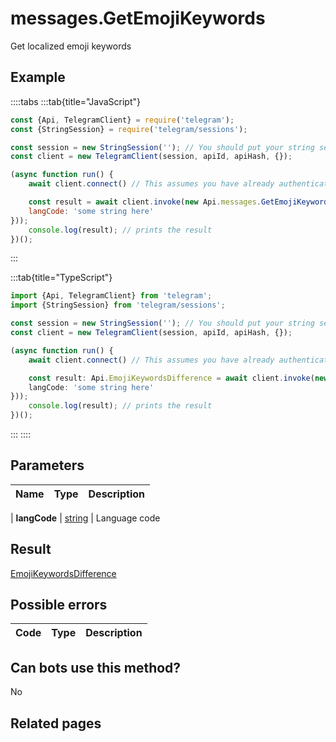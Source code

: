 # messages.GetEmojiKeywords

Get localized emoji keywords



## Example

::::tabs
:::tab{title="JavaScript"}
```js
const {Api, TelegramClient} = require('telegram');
const {StringSession} = require('telegram/sessions');

const session = new StringSession(''); // You should put your string session here
const client = new TelegramClient(session, apiId, apiHash, {});

(async function run() {
    await client.connect() // This assumes you have already authenticated with .start()

    const result = await client.invoke(new Api.messages.GetEmojiKeywords({
    langCode: 'some string here'
}));
    console.log(result); // prints the result
})();
```
:::

:::tab{title="TypeScript"}
```ts
import {Api, TelegramClient} from 'telegram';
import {StringSession} from 'telegram/sessions';

const session = new StringSession(''); // You should put your string session here
const client = new TelegramClient(session, apiId, apiHash, {});

(async function run() {
    await client.connect() // This assumes you have already authenticated with .start()

    const result: Api.EmojiKeywordsDifference = await client.invoke(new Api.messages.GetEmojiKeywords({
    langCode: 'some string here'
}));
    console.log(result); // prints the result
})();
```
:::
::::



## Parameters

| Name | Type | Description |
| :--: | ---- | ----------- |

| **langCode** | [string](https://core.telegram.org/type/string) | Language code 


## Result

[EmojiKeywordsDifference](https://core.telegram.org/type/EmojiKeywordsDifference)



## Possible errors

| Code | Type | Description |
| :--: | ---- | ----------- |



## Can bots use this method?

No

## Related pages


